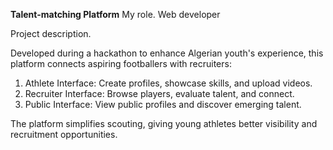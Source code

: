 **Talent-matching Platform**
My role. Web developer

Project description.

Developed during a hackathon to enhance Algerian youth's experience, this platform connects aspiring footballers with recruiters:

1. Athlete Interface: Create profiles, showcase skills, and upload videos.
2. Recruiter Interface: Browse players, evaluate talent, and connect.
3. Public Interface: View public profiles and discover emerging talent.

The platform simplifies scouting, giving young athletes better visibility and recruitment opportunities.
